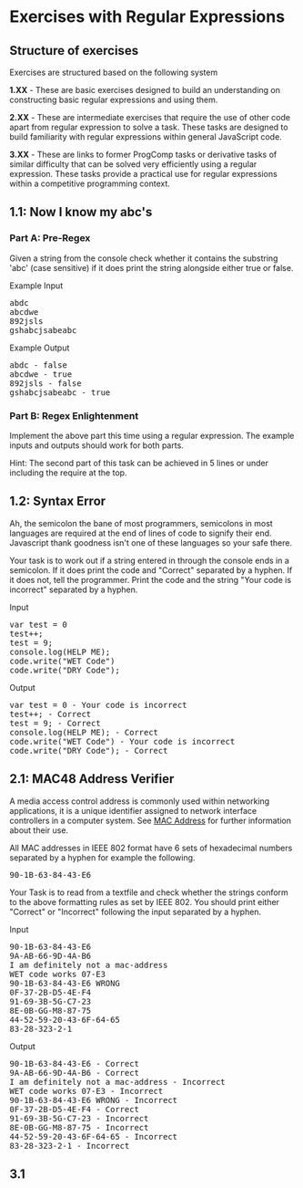 # Exercises  with Regular Expressions

## Structure of exercises
Exercises are structured based on the following system 

<b> 1.XX</b> - These are basic exercises designed to build an understanding on constructing basic regular expressions and using them.

<b>2.XX</b> - These are intermediate exercises that require the use of other code apart from regular expression to solve a task. These tasks are designed to build familiarity with regular expressions within general JavaScript code.


<b>3.XX</b> - These are links to former ProgComp tasks or derivative tasks of similar difficulty that can be solved very efficiently using a regular expression. These tasks provide a practical use for regular expressions within a competitive programming context.


## 1.1: Now I know my abc's

### Part A: Pre-Regex
Given a string from the console check whether it contains the substring 'abc' (case sensitive) if it does print the string alongside either true or false.

Example Input
<pre>
abdc
abcdwe
892jsls
gshabcjsabeabc</pre>
Example Output
<pre>
abdc - false
abcdwe - true
892jsls - false
gshabcjsabeabc - true
</pre>

### Part B: Regex Enlightenment

Implement the above part this time using a regular expression. The example inputs and outputs should work for both parts. 

Hint: The second part of this task can be achieved in 5 lines or under including the require at the top.


## 1.2: Syntax Error
Ah, the semicolon the bane of most programmers, semicolons in most languages are required at the end of lines of code to signify their end. Javascript thank goodness isn't one of these languages so your safe there.


Your task is to work out if a string entered in through the console ends in a semicolon. If it does print the code and "Correct" separated by a hyphen. If it does not, tell the programmer. Print the code and the string "Your code is incorrect" separated by a hyphen.

Input
<pre>
var test = 0
test++;
test = 9;
console.log(HELP ME);
code.write("WET Code")
code.write("DRY Code");
</pre>

Output
<pre>
var test = 0 - Your code is incorrect
test++; - Correct
test = 9; - Correct
console.log(HELP ME); - Correct
code.write("WET Code") - Your code is incorrect
code.write("DRY Code"); - Correct
</pre>

## 2.1: MAC48 Address Verifier
A media access control address is commonly used within networking applications, it is a unique identifier assigned to network interface controllers in a computer system. See <a href="https://en.wikipedia.org/wiki/MAC_address">MAC Address</a> for further information about their use.

All MAC addresses in IEEE 802 format have 6 sets of hexadecimal numbers separated by a hyphen for example the following.
<pre>
90-1B-63-84-43-E6
</pre>

Your Task is to read from a textfile and check whether the strings conform to the above formatting rules as set by IEEE 802. You should print either "Correct" or "Incorrect" following the input separated by a hyphen.

Input
<pre>
90-1B-63-84-43-E6
9A-AB-66-9D-4A-B6
I am definitely not a mac-address
WET code works 07-E3
90-1B-63-84-43-E6 WRONG
0F-37-2B-D5-4E-F4
91-69-3B-5G-C7-23
8E-0B-GG-M8-87-75
44-52-59-20-43-6F-64-65
83-28-323-2-1
</pre>

Output
<pre>
90-1B-63-84-43-E6 - Correct
9A-AB-66-9D-4A-B6 - Correct
I am definitely not a mac-address - Incorrect
WET code works 07-E3 - Incorrect
90-1B-63-84-43-E6 WRONG - Incorrect
0F-37-2B-D5-4E-F4 - Correct
91-69-3B-5G-C7-23 - Incorrect
8E-0B-GG-M8-87-75 - Incorrect
44-52-59-20-43-6F-64-65 - Incorrect
83-28-323-2-1 - Incorrect
</pre>


## 3.1


